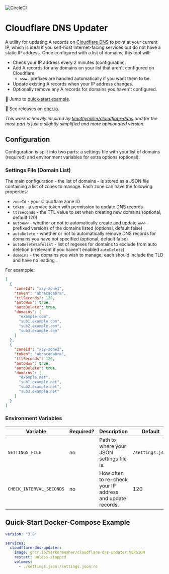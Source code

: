![CircleCI](https://img.shields.io/circleci/build/github/markormesher/cloudflare-dns-updater)

# Cloudflare DNS Updater

A utility for updating A records on [Cloudflare DNS](https://www.cloudflare.com/en-gb/dns/) to point at your current IP, which is ideal if you self-host Internet-facing services but do not have a static IP address. Once configured with a list of domains, this tool will:

- Check your IP address every 2 minutes (configurable).
- Add A records for any domains on your list that aren't configured on Cloudflare.
  - `www.` prefixes are handled automatically if you want them to be.
- Update existing A records when your IP address changes.
- Optionally remove any A records for domains you haven't configured.

:rocket: Jump to [quick-start example](#quick-start-docker-compose-example).

:whale: See releases on [ghcr.io](https://ghcr.io/markormesher/cloudflare-dns-updater).

_This work is heavily inspired by [timothymiller/cloudflare-ddns](https://github.com/timothymiller/cloudflare-ddns) and for the most part is just a slightly simplified and more opinionated version._

## Configuration

Configuration is split into two parts: a settings file with your list of domains (required) and environment variables for extra options (optional).

### Settings File (Domain List)

The main configuration - the list of domains - is stored as a JSON file containing a list of zones to manage. Each zone can have the following properties:

- `zoneId` - your Cloudflare zone ID
- `token` - a service token with permission to update DNS records
- `ttlSeconds` - the TTL value to set when creating new domains (optional, default 120)
- `autoWww` - whether or not to automatically create and update `www`-prefixed versions of the domains listed (optional, default false)
- `autoDelete` - whether or not to automatically remove DNS records for domains you have not specified (optional, default false)
- `autoDeleteSafelist` - list of regexes for domains to exclude from auto deletion (irrelevant if you haven't enabled `autoDelete`)
- `domains` - the domains you wish to manage; each should include the TLD and have no leading `.`

For exampple:

```json
[
  {
    "zoneId": "xzy-zone1",
    "token": "abracadabra",
    "ttlSeconds": 120,
    "autoWww": true,
    "autoDelete": true,
    "domains": [
      "example.com",
      "sub1.example.com",
      "sub2.example.com",
      "sub3.example.com"
    ]
  },
  {
    "zoneId": "xzy-zone2",
    "token": "abracadabra",
    "ttlSeconds": 120,
    "autoWww": true,
    "autoDelete": true,
    "domains": [
      "example.net",
      "sub1.example.net",
      "sub2.example.net",
      "sub3.example.net"
    ]
  }
]
```

### Environment Variables

| Variable                 | Required? | Description                                               | Default          |
| ------------------------ | --------- | --------------------------------------------------------- | ---------------- |
| `SETTINGS_FILE`          | no        | Path to where your JSON settings file is.                 | `/settings.json` |
| `CHECK_INTERVAL_SECONDS` | no        | How often to re-check your IP address and update records. | 120              |

## Quick-Start Docker-Compose Example

```yaml
version: "3.8"

services:
  cloudflare-dns-updater:
    image: ghcr.io/markormesher/cloudflare-dns-updater:VERSION
    restart: unless-stopped
    volumes:
      - ./settings.json:/settings.json:ro
```

